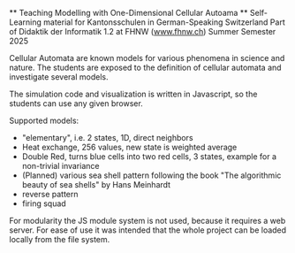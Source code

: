** Teaching Modelling with One-Dimensional Cellular Autoama **
Self-Learning material for Kantonsschulen in German-Speaking Switzerland 
Part of Didaktik der Informatik 1.2 at FHNW (www.fhnw.ch) 
Summer Semester 2025

Cellular Automata are known models for various phenomena in science and nature. 
The students are exposed to the definition of cellular automata and investigate several models. 

The simulation code and visualization is written in Javascript, so the students can 
use any given browser.

Supported models: 
* "elementary", i.e. 2 states, 1D, direct neighbors
* Heat exchange, 256 values, new state is weighted average
* Double Red, turns blue cells into two red cells, 3 states, example for a non-trivial invariance
* (Planned) various sea shell pattern following the book "The algorithmic beauty of sea shells" by Hans Meinhardt
* reverse pattern
* firing squad

For modularity the JS module system is not used, because it requires a web server. 
For ease of use it was intended that the whole project can be loaded locally from the file system.